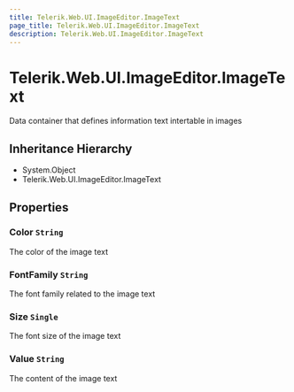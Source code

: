 ```yaml
---
title: Telerik.Web.UI.ImageEditor.ImageText
page_title: Telerik.Web.UI.ImageEditor.ImageText
description: Telerik.Web.UI.ImageEditor.ImageText
---
```


# Telerik.Web.UI.ImageEditor.ImageText

Data container that defines information text intertable in images

## Inheritance Hierarchy

* System.Object
* Telerik.Web.UI.ImageEditor.ImageText

## Properties

###  Color `String`

The color of the image text

###  FontFamily `String`

The font family related to the image text

###  Size `Single`

The font size of the image text

###  Value `String`

The content of the image text

